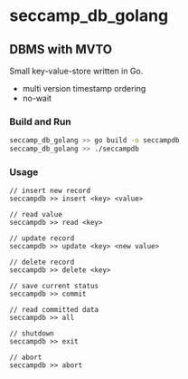 # seccamp_db_golang
## DBMS with MVTO
Small key-value-store written in Go.
- multi version timestamp ordering
- no-wait

### Build and Run
```bash
seccamp_db_golang >> go build -o seccampdb
seccamp_db_golang >> ./seccampdb
```

### Usage
```
// insert new record
seccampdb >> insert <key> <value>

// read value
seccampdb >> read <key>

// update record
seccampdb >> update <key> <new value>

// delete record
seccampdb >> delete <key>

// save current status
seccampdb >> commit

// read committed data
seccampdb >> all

// shutdown
seccampdb >> exit

// abort
seccampdb >> abort
```
